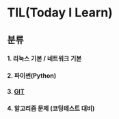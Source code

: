 # TIL(Today I Learn) 

## 분류

#### 1. 리눅스 기본 / 네트워크 기본

#### 2. 파이썬(Python)

#### 3. [GIT](./git/)

#### 4. 알고리즘 문제 (코딩테스트 대비)

